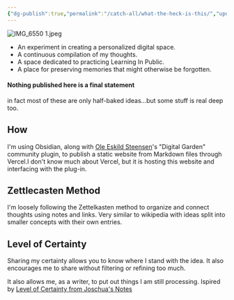 ```yaml
---
{"dg-publish":true,"permalink":"/catch-all/what-the-heck-is-this/","updated":"2023-12-06T01:10:33.473-07:00"}
---
```



![IMG_6550 1.jpeg](/img/user/Attachements/IMG_6550%201.jpeg)

 - An experiment in creating a personalized digital space.
- A continuous compilation of my thoughts.
- A space dedicated to practicing Learning In Public.
- A place for preserving memories that might otherwise be forgotten.

#### Nothing published here is a final statement
in fact most of these are only half-baked ideas...but some stuff is real deep too. 

## How
I'm using Obsidian, along with [Ole Eskild Steensen](https://ko-fi.com/oleeskild)'s "Digital Garden" community plugin, to publish a static website from Markdown files through Vercel.I don't know much about Vercel, but it is hosting this website and interfacing with the plug-in. 

## Zettlecasten Method
I'm loosely following the Zettelkasten method to organize and connect thoughts using notes and links. Very similar to wikipedia with ideas split into smaller concepts with their own entries. 

## Level of Certainty
Sharing my certainty allows you to know where I stand with the idea. It also encourages me to share without filtering or refining too much. 

It also allows me, as a writer, to put out things I am still processing. 
Ispired by [Level of Certainty from Joschua's Notes](https://notes.joschua.io/50+Slipbox/Level+of+Certainty)